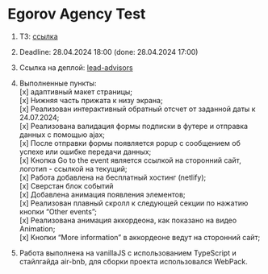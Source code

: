 # Egorov Agency Test

1. ТЗ: [ссылка](https://docs.google.com/document/d/1GPItQp07Cr-F6g1vnNp1VtbWz4lOV8jXaER5zwFtaQs/edit)
2. Deadline: 28.04.2024 18:00 (done: 28.04.2024 17:00)
3. Ссылка на деплой: [lead-advisors](https://lead-advisors.netlify.app/)
4. Выполненные пункты:  
  [x] адаптивный макет страницы;  
  [x] Нижняя часть прижата к низу экрана;  
  [x] Реализован интерактивный обратный отсчет от заданной даты к 24.07.2024;  
  [x] Реализована валидация формы подписки в футере и отправка данных с помощью ajax;  
  [x] После отправки формы появляется popup с сообщением об успехе или ошибке передачи данных;  
  [x] Кнопка Go to the event является ссылкой на сторонний сайт, логотип - ссылкой на текущий;  
  [x] Работа добавлена на бесплатный хостинг (netlify);  
  [x] Сверстан блок событий  
  [x] Добавлена анимация появления элементов;  
  [x] Реализован плавный скролл к следующей секции по нажатию кнопки “Other events”;  
  [x] Реализована анимация аккордеона, как показано на видео Animation;  
  [x] Кнопки “More information” в аккордеоне ведут на сторонний сайт;  

5. Работа выполнена на vanillaJS с использованием TypeScript и стайлгайда air-bnb, для сборки проекта использовался WebPack.
